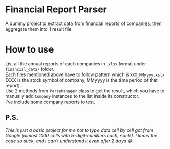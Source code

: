 # Financial Report Parser
A dummy project to extract data from financial reports of companies; then aggregate them into 1 result file.
# How to use
List all the annual reports of each companies in `.xlsx` format under `financial_data/` folder.<br>
Each files mentioned above have to follow pattern which is `XXX_MMyyyy.xslx` (XXX is the stock symbol of company, MMyyyy is the time period of that report). <br>
Use 2 methods from `ParseManager` class to get the result, which you have to manually add `Company` instances to the list inside its constructor.<br>
I've include some company reports to test.<br>
## P.S.
*This is just a basic project for me not to type data cell by cell got from Google (almost 1000 cells with 9-digit-numbers each, suck!). I know the code so suck, and I can't understand it even after 2 days 😂*.



